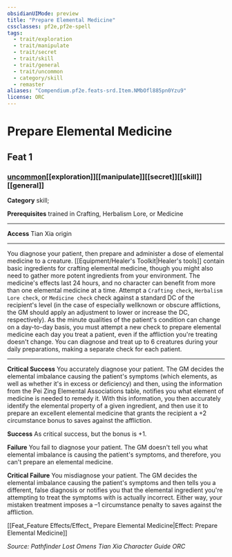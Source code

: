 ```yaml
---
obsidianUIMode: preview
title: "Prepare Elemental Medicine"
cssclasses: pf2e,pf2e-spell
tags:
  - trait/exploration
  - trait/manipulate
  - trait/secret
  - trait/skill
  - trait/general
  - trait/uncommon
  - category/skill
  - remaster
aliases: "Compendium.pf2e.feats-srd.Item.NMbOfl885pn0Yzu9"
license: ORC
---
```

# Prepare Elemental Medicine
## Feat 1
### [uncommon](uncommon "Uncommon Rarity Trait")[[exploration]][[manipulate]][[secret]][[skill]][[general]]

**Category** skill; 



**Prerequisites** trained in Crafting, Herbalism Lore, or Medicine
* * *
**Access** Tian Xia origin

* * *

You diagnose your patient, then prepare and administer a dose of elemental medicine to a creature. [[Equipment/Healer's Toolkit|Healer's tools]] contain basic ingredients for crafting elemental medicine, though you might also need to gather more potent ingredients from your environment. The medicine's effects last 24 hours, and no character can benefit from more than one elemental medicine at a time. Attempt a `Crafting check`, `Herbalism Lore check`, or `Medicine check` check against a standard DC of the recipient's level (in the case of especially wellknown or obscure afflictions, the GM should apply an adjustment to lower or increase the DC, respectively). As the minute qualities of the patient's condition can change on a day-to-day basis, you must attempt a new check to prepare elemental medicine each day you treat a patient, even if the affliction you're treating doesn't change. You can diagnose and treat up to 6 creatures during your daily preparations, making a separate check for each patient.

* * *

**Critical Success** You accurately diagnose your patient. The GM decides the elemental imbalance causing the patient's symptoms (which elements, as well as whether it's in excess or deficiency) and then, using the information from the Pei Zing Elemental Associations table, notifies you what element of medicine is needed to remedy it. With this information, you then accurately identify the elemental property of a given ingredient, and then use it to prepare an excellent elemental medicine that grants the recipient a +2 circumstance bonus to saves against the affliction.

**Success** As critical success, but the bonus is +1.

**Failure** You fail to diagnose your patient. The GM doesn't tell you what elemental imbalance is causing the patient's symptoms, and therefore, you can't prepare an elemental medicine.

**Critical Failure** You misdiagnose your patient. The GM decides the elemental imbalance causing the patient's symptoms and then tells you a different, false diagnosis or notifies you that the elemental ingredient you're attempting to treat the symptoms with is actually incorrect. Either way, your mistaken treatment imposes a –1 circumstance penalty to saves against the affliction.

[[Feat_Feature Effects/Effect_ Prepare Elemental Medicine|Effect: Prepare Elemental Medicine]]

*Source: Pathfinder Lost Omens Tian Xia Character Guide*
*ORC*